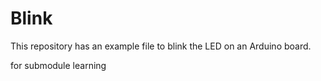 # Blink

This repository has an example file to blink the LED on an Arduino board.

for submodule learning
